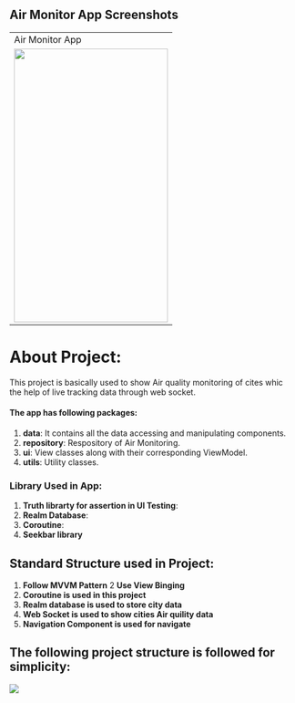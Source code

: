 ## Air Monitor App Screenshots

<table>
  <tr>
    <td>Air Monitor App</td>
   
  </tr>
  <tr>
    <td><img src="https://user-images.githubusercontent.com/18350065/143781440-dfe33067-c79d-4659-a6bf-d8d13072cb07.jpg" width=270 height=480></td>
    </tr>
 </table>
 
 # About Project:
 This project is basically used to show Air quality monitoring of cites whic the help of live tracking data through web socket.
 


#### The app has following packages:
1. **data**: It contains all the data accessing and manipulating components.
2. **repository**: Respository of Air Monitoring.
3. **ui**: View classes along with their corresponding ViewModel.
4. **utils**: Utility classes.

### Library Used in App:
1. **Truth librarty for assertion in UI Testing**:
2. **Realm Database**:
3. **Coroutine**:
4. **Seekbar library**

## Standard Structure used in Project:
1. **Follow MVVM Pattern**
2  **Use View Binging**
3. **Coroutine is used in this project**
4. **Realm database is used to store city data**
5. **Web Socket is used to show cities Air quility data**
6. **Navigation Component is used for navigate**

## The following project structure is followed for simplicity:
<p align="left">
    <img src="https://user-images.githubusercontent.com/18350065/143781491-f563c1a5-a12c-49c2-a7e5-fc05ef43c422.PNG">
</p>
<br>
